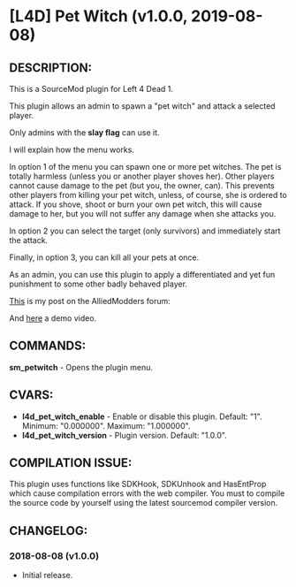 # [L4D] Pet Witch (v1.0.0, 2019-08-08)

## DESCRIPTION: 

This is a SourceMod plugin for Left 4 Dead 1.

This plugin allows an admin to spawn a "pet witch" and attack a selected player.

Only admins with the **slay flag** can use it.

I will explain how the menu works.

In option 1 of the menu you can spawn one or more pet witches. The pet is totally harmless (unless you or another player shoves her). Other players cannot cause damage to the pet (but you, the owner, can). This prevents other players from killing your pet witch, unless, of course, she is ordered to attack. If you shove, shoot or burn your own pet witch, this will cause damage to her, but you will not suffer any damage when she attacks you.

In option 2 you can select the target (only survivors) and immediately start the attack.

Finally, in option 3, you can kill all your pets at once.

As an admin, you can use this plugin to apply a differentiated and yet fun punishment to some other badly behaved player.

[This](https://forums.alliedmods.net/showthread.php?t=318010) is my post on the AlliedModders forum:

And [here](https://youtu.be/59huDdHSRXc) a demo video.


## COMMANDS:

**sm_petwitch** - Opens the plugin menu.


## CVARS:

- **l4d_pet_witch_enable** - Enable or disable this plugin. Default: "1". Minimum: "0.000000". Maximum: "1.000000".
- **l4d_pet_witch_version** - Plugin version. Default: "1.0.0".


## COMPILATION ISSUE:

This plugin uses functions like SDKHook, SDKUnhook and HasEntProp which cause compilation errors with the web compiler. You must to compile the source code by yourself using the latest sourcemod compiler version.


## CHANGELOG:

### 2018-08-08 (v1.0.0)
- Initial release.
